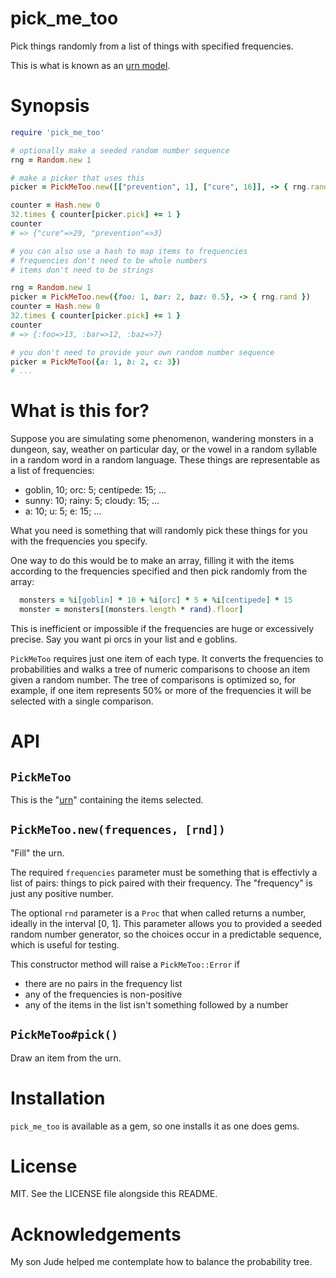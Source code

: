 # pick_me_too

Pick things randomly from a list of things with specified frequencies.

This is what is known as an [urn model](https://en.wikipedia.org/wiki/Urn_problem).

# Synopsis

```ruby
require 'pick_me_too'

# optionally make a seeded random number sequence
rng = Random.new 1

# make a picker that uses this
picker = PickMeToo.new([["prevention", 1], ["cure", 16]], -> { rng.rand })

counter = Hash.new 0
32.times { counter[picker.pick] += 1 }
counter
# => {"cure"=>29, "prevention"=>3}

# you can also use a hash to map items to frequencies
# frequencies don't need to be whole numbers
# items don't need to be strings

rng = Random.new 1
picker = PickMeToo.new({foo: 1, bar: 2, baz: 0.5}, -> { rng.rand })
counter = Hash.new 0
32.times { counter[picker.pick] += 1 }
counter
# => {:foo=>13, :bar=>12, :baz=>7}

# you don't need to provide your own random number sequence
picker = PickMeToo({a: 1, b: 2, c: 3})
# ...
```

# What is this for?

Suppose you are simulating some phenomenon, wandering monsters in a dungeon, say, weather on particular day, or
the vowel in a random syllable in a random word in a random language. These things are representable as a list
of frequencies:
- goblin, 10; orc: 5; centipede: 15; ...
- sunny: 10; rainy: 5; cloudy: 15; ...
- a: 10; u: 5; e: 15; ...

What you need is something that will randomly pick these things for you with the frequencies you specify.

One way to do this would be to make an array, filling it with the items according to the frequencies specified
and then pick randomly from the array:

```ruby
  monsters = %i[goblin] * 10 + %i[orc] * 5 + %i[centipede] * 15
  monster = monsters[(monsters.length * rand).floor]
```

This is inefficient or impossible if the frequencies are huge or excessively precise. Say you want pi orcs in your list and e goblins.

`PickMeToo` requires just one item of each type. It converts the frequencies to probabilities and walks a tree of numeric comparisons to
choose an item given a random number. The tree of comparisons is optimized so, for example, if one item represents 50% or more of the
frequencies it will be selected with a single comparison.


# API

## `PickMeToo`

This is the "[urn](https://en.wikipedia.org/wiki/Urn_problem)" containing the items selected.

## `PickMeToo.new(frequences, [rnd])`

"Fill" the urn.

The required `frequencies` parameter must be something that is effectivly a list of pairs:
things to pick paired with their frequency. The "frequency" is just any positive number.

The optional `rnd` parameter is a `Proc` that when called returns a number, ideally in the interval
[0, 1]. This parameter allows you to provided a seeded random number generator, so the choices
occur in a predictable sequence, which is useful for testing.

This constructor method will raise a `PickMeToo::Error` if
- there are no pairs in the frequency list
- any of the frequencies is non-positive
- any of the items in the list isn't something followed by a number

## `PickMeToo#pick()`

Draw an item from the urn.

# Installation

`pick_me_too` is available as a gem, so one installs it as one does gems.

# License

MIT. See the LICENSE file alongside this README.

# Acknowledgements

My son Jude helped me contemplate how to balance the probability tree.
